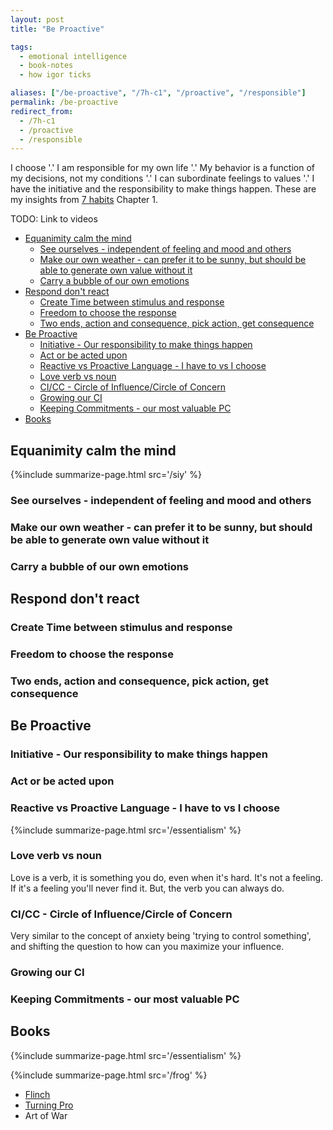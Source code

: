 ```yaml
---
layout: post
title: "Be Proactive"

tags:
  - emotional intelligence
  - book-notes
  - how igor ticks

aliases: ["/be-proactive", "/7h-c1", "/proactive", "/responsible"]
permalink: /be-proactive
redirect_from:
  - /7h-c1
  - /proactive
  - /responsible
---
```


I choose '.' I am responsible for my own life '.' My behavior is a function of my decisions, not my conditions '.' I can subordinate feelings to values '.' I have the initiative and the responsibility to make things happen. These are my insights from [7 habits](/7h) Chapter 1.

TODO: Link to videos

<!-- prettier-ignore-start -->
<!-- vim-markdown-toc GFM -->

- [Equanimity calm the mind](#equanimity-calm-the-mind)
    - [See ourselves - independent of feeling and mood and others](#see-ourselves---independent-of-feeling-and-mood-and-others)
    - [Make our own weather - can prefer it to be sunny, but should be able to generate own value without it](#make-our-own-weather---can-prefer-it-to-be-sunny-but-should-be-able-to-generate-own-value-without-it)
    - [Carry a bubble of our own emotions](#carry-a-bubble-of-our-own-emotions)
- [Respond don't react](#respond-dont-react)
    - [Create Time between stimulus and response](#create-time-between-stimulus-and-response)
    - [Freedom to choose the response](#freedom-to-choose-the-response)
    - [Two ends, action and consequence, pick action, get consequence](#two-ends-action-and-consequence-pick-action-get-consequence)
- [Be Proactive](#be-proactive)
    - [Initiative - Our responsibility to make things happen](#initiative---our-responsibility-to-make-things-happen)
    - [Act or be acted upon](#act-or-be-acted-upon)
    - [Reactive vs Proactive Language - I have to vs I choose](#reactive-vs-proactive-language---i-have-to-vs-i-choose)
    - [Love verb vs noun](#love-verb-vs-noun)
    - [CI/CC - Circle of Influence/Circle of Concern](#cicc---circle-of-influencecircle-of-concern)
    - [Growing our CI](#growing-our-ci)
    - [Keeping Commitments - our most valuable PC](#keeping-commitments---our-most-valuable-pc)
- [Books](#books)

<!-- vim-markdown-toc -->
<!-- prettier-ignore-end -->

## Equanimity calm the mind

{%include summarize-page.html src='/siy' %}

### See ourselves - independent of feeling and mood and others

### Make our own weather - can prefer it to be sunny, but should be able to generate own value without it

### Carry a bubble of our own emotions

## Respond don't react

### Create Time between stimulus and response

### Freedom to choose the response

### Two ends, action and consequence, pick action, get consequence

## Be Proactive

### Initiative - Our responsibility to make things happen

### Act or be acted upon

### Reactive vs Proactive Language - I have to vs I choose

{%include summarize-page.html src='/essentialism' %}

### Love verb vs noun

Love is a verb, it is something you do, even when it's hard. It's not a feeling. If it's a feeling you'll never find it. But, the verb you can always do.

### CI/CC - Circle of Influence/Circle of Concern

Very similar to the concept of anxiety being 'trying to control something', and shifting the question to how can you maximize your influence.

### Growing our CI

### Keeping Commitments - our most valuable PC

## Books

{%include summarize-page.html src='/essentialism' %}

{%include summarize-page.html src='/frog' %}

- [Flinch](https://raouldify.files.wordpress.com/2011/12/2011_1203-the-flinch.pdf)
- [Turning Pro](https://www.amazon.com/Turning-Pro-Inner-Power-Create/dp/1936891034)
- Art of War

